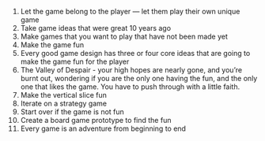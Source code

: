 1. Let the game belong to the player — let them play their own unique game
2. Take game ideas that were great 10 years ago
3. Make games that you want to play that have not been made yet
4. Make the game fun
5. Every good game design has three or four core ideas that are going to make the game fun for the player
6. The Valley of Despair - your high hopes are nearly gone, and you’re burnt out, wondering if you are the only one having the fun, and the only one that likes the game. You have to push through with a little faith.
7. Make the vertical slice fun
8. Iterate on a strategy game
9. Start over if the game is not fun
10. Create a board game prototype to find the fun
11. Every game is an adventure from beginning to end
